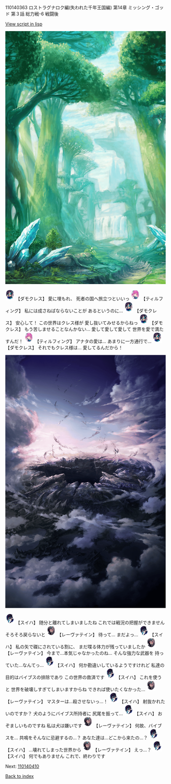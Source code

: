110140363 ロストラグナロク編(失われた千年王国編) 第14章 ミッシング・ゴッド 第３話 総力戦-6 戦闘後

[View script in lisp](../scripts/110140363.txt)

![forest.png](../images/backgrounds/forest.png)

<img src="../images/units/3103519.png" alt="3103519.png" height="34"/>
【ダモクレス】
愛に埋もれ、
死者の国へ旅立つといいっ

<img src="../images/units/3101411.png" alt="3101411.png" height="34"/>
【ティルフィング】
私には成さねばならないことが
あるというのに…

<img src="../images/units/3103519.png" alt="3103519.png" height="34"/>
【ダモクレス】
安心して！
この世界はクレス様が
愛し抜いてみせるからねっ

<img src="../images/units/3103519.png" alt="3103519.png" height="34"/>
【ダモクレス】
もう苦しませることなんかない…
愛して愛して愛して
世界を愛で満たすんだ！

<img src="../images/units/3101411.png" alt="3101411.png" height="34"/>
【ティルフィング】
アナタの愛は…
あまりに一方通行で…

<img src="../images/units/3103519.png" alt="3103519.png" height="34"/>
【ダモクレス】
それでもクレス様は…
愛してるんだから！

![101_hole.png](../images/backgrounds/101_hole.png)

<img src="../images/units/3401719.png" alt="3401719.png" height="34"/>
【スイハ】
随分と離れてしまいましたね
これでは戦況の把握ができません
そろそろ戻らないと

<img src="../images/units/3100211.png" alt="3100211.png" height="34"/>
【レーヴァテイン】
待って…
まだよっ…

<img src="../images/units/3401719.png" alt="3401719.png" height="34"/>
【スイハ】
私の矢で磔にされている割に、
まだ喋る体力が残っていましたか

<img src="../images/units/3100211.png" alt="3100211.png" height="34"/>
【レーヴァテイン】
今まで…本気じゃなかったのね…
そんな強力な武器を
持っていた…なんてっ…

<img src="../images/units/3401719.png" alt="3401719.png" height="34"/>
【スイハ】
何か勘違いしているようですけれど
私達の目的はバイブスの排除であり
この世界の救済です

<img src="../images/units/3401719.png" alt="3401719.png" height="34"/>
【スイハ】
これを使うと
世界を破壊しすぎてしまいますからね
できれば使いたくなかった…

<img src="../images/units/3100211.png" alt="3100211.png" height="34"/>
【レーヴァテイン】
マスターは…殺させないっ…！

<img src="../images/units/3401719.png" alt="3401719.png" height="34"/>
【スイハ】
射抜かれたいのですか？
犬のようにバイブス所持者に
尻尾を振って…

<img src="../images/units/3401719.png" alt="3401719.png" height="34"/>
【スイハ】
おぞましいものですね
私は犬は嫌いです

<img src="../images/units/3100211.png" alt="3100211.png" height="34"/>
【レーヴァテイン】
何故、バイブスを…
共鳴をそんなに忌避するの…？
あなた達は…どこから来たの…？

<img src="../images/units/3401719.png" alt="3401719.png" height="34"/>
【スイハ】
…壊れてしまった世界から

<img src="../images/units/3100211.png" alt="3100211.png" height="34"/>
【レーヴァテイン】
えっ…？

<img src="../images/units/3401719.png" alt="3401719.png" height="34"/>
【スイハ】
何でもありません
これで、終わりです


Next: [110140410](110140410.md)

[Back to index](index.md)
